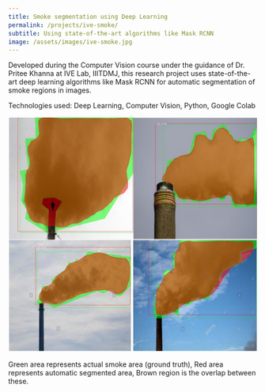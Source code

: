```yaml
---
title: Smoke segmentation using Deep Learning
permalink: /projects/ive-smoke/
subtitle: Using state-of-the-art algorithms like Mask RCNN
image: /assets/images/ive-smoke.jpg
---
```


Developed during the Computer Vision course under the guidance of Dr. Pritee Khanna at IVE Lab, IIITDMJ, this research project uses state-of-the-art deep learning algorithms like Mask RCNN for automatic segmentation of smoke regions in images.

Technologies used: Deep Learning, Computer Vision, Python, Google Colab

![ive-smoke](/assets/images/ive-smoke.jpg)

Green area represents actual smoke area (ground truth), Red area represents automatic segmented area, Brown region is the overlap between these.